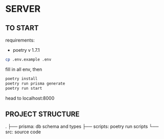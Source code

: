 # SERVER

## TO START

requirements:

- poetry v 1.7.1

```bash
cp .env.example .env
```

fill in all env, then

```bash
poetry install
poetry run prisma generate
poetry run start
```

head to localhost:8000

## PROJECT STRUCTURE

.
├── prisma: db schema and types
├── scripts: poetry run scripts
└── src: source code